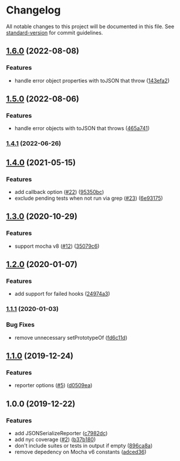 # Changelog

All notable changes to this project will be documented in this file. See [standard-version](https://github.com/conventional-changelog/standard-version) for commit guidelines.

## [1.6.0](https://github.com/plasticrake/mocha-json-serialize-reporter/compare/v1.5.0...v1.6.0) (2022-08-08)


### Features

* handle error object properties with toJSON that throw ([143efa2](https://github.com/plasticrake/mocha-json-serialize-reporter/commit/143efa2422a3eeccf2460cdd2171c942ffb33b19))

## [1.5.0](https://github.com/plasticrake/mocha-json-serialize-reporter/compare/v1.4.1...v1.5.0) (2022-08-06)


### Features

* handle error objects with toJSON that throws ([465a741](https://github.com/plasticrake/mocha-json-serialize-reporter/commit/465a74176a53434d1a69b2045d703c9580a92b28))

### [1.4.1](https://github.com/plasticrake/mocha-json-serialize-reporter/compare/v1.4.0...v1.4.1) (2022-06-26)

## [1.4.0](https://github.com/plasticrake/mocha-json-serialize-reporter/compare/v1.3.0...v1.4.0) (2021-05-15)


### Features

* add callback option ([#22](https://github.com/plasticrake/mocha-json-serialize-reporter/issues/22)) ([95350bc](https://github.com/plasticrake/mocha-json-serialize-reporter/commit/95350bccbb554d399d8842f077c969c922f88c1a))
* exclude pending tests when not run via grep ([#23](https://github.com/plasticrake/mocha-json-serialize-reporter/issues/23)) ([6e93175](https://github.com/plasticrake/mocha-json-serialize-reporter/commit/6e931752bda99ef7a54d37c6233f93cb334b6f69))

## [1.3.0](https://github.com/plasticrake/mocha-json-serialize-reporter/compare/v1.2.0...v1.3.0) (2020-10-29)


### Features

* support mocha v8 ([#12](https://github.com/plasticrake/mocha-json-serialize-reporter/issues/12)) ([35079c6](https://github.com/plasticrake/mocha-json-serialize-reporter/commit/35079c6e9c1ac7caca1988ff1f60ae327332939c))

## [1.2.0](https://github.com/plasticrake/mocha-json-serialize-reporter/compare/v1.1.1...v1.2.0) (2020-01-07)


### Features

* add support for failed hooks ([24974a3](https://github.com/plasticrake/mocha-json-serialize-reporter/commit/24974a3c958f6e92ade638f30fbfea6abef5a6d0))

### [1.1.1](https://github.com/plasticrake/mocha-json-serialize-reporter/compare/v1.1.0...v1.1.1) (2020-01-03)


### Bug Fixes

* remove unnecessary setPrototypeOf ([fd6c11d](https://github.com/plasticrake/mocha-json-serialize-reporter/commit/fd6c11d5e680896596fb833ab503c07ab5f6ee1e))

## [1.1.0](https://github.com/plasticrake/mocha-json-serialize-reporter/compare/v1.0.0...v1.1.0) (2019-12-24)


### Features

* reporter options ([#5](https://github.com/plasticrake/mocha-json-serialize-reporter/issues/5)) ([d0509ea](https://github.com/plasticrake/mocha-json-serialize-reporter/commit/d0509eacd15195633fb692be588f177c6de6f906))

## 1.0.0 (2019-12-22)


### Features

* add JSONSerializeReporter ([c7982dc](https://github.com/plasticrake/mocha-json-serialize-reporter/commit/c7982dc44860f12076c603b47f551e44774b98db))
* add nyc coverage ([#2](https://github.com/plasticrake/mocha-json-serialize-reporter/issues/2)) ([b37b180](https://github.com/plasticrake/mocha-json-serialize-reporter/commit/b37b1808ebbce91cb1d77b46a3b1938833878208))
* don't include suites or tests in output if empty ([896ca8a](https://github.com/plasticrake/mocha-json-serialize-reporter/commit/896ca8afe82a794c12fc86017a1b747a61d7858a))
* remove depedency on Mocha v6 constants ([adced36](https://github.com/plasticrake/mocha-json-serialize-reporter/commit/adced36b274cea17a38c0614314a2565c0a6e83e))
